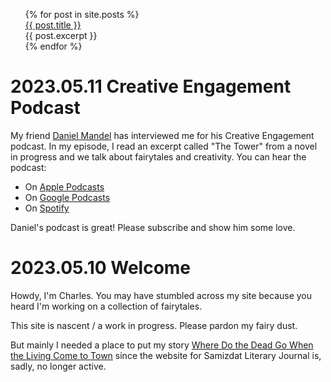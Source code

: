 <ul>
  {% for post in site.posts %}
    <br/ >
      <a href="{{ post.url }}">{{ post.title }}</a><br />
      {{ post.excerpt }}
    <br />
  {% endfor %}
</ul>


# 2023.05.11 Creative Engagement Podcast

My friend [Daniel Mandel](https://www.danielrmandel.com/) has interviewed me for his Creative Engagement podcast. In my episode, I read an excerpt called "The Tower" from a novel in progress and we talk about fairytales and creativity. You can hear the podcast:

- On [Apple Podcasts](https://podcasts.apple.com/us/podcast/creative-engagement-podcast/id1604629717?i=1000612594512)
- On [Google Podcasts](https://podcasts.google.com/feed/aHR0cHM6Ly9mZWVkcy5idXp6c3Byb3V0LmNvbS8xODk3MDM3LnJzcw/episode/QnV6enNwcm91dC0xMjcyOTIyMQ)
- On [Spotify](https://open.spotify.com/episode/65nPJa2b3K8gEViQ6GCTsk?si=EAGhQsEJSZ6hJ-NOMk8u_A)

Daniel's podcast is great! Please subscribe and show him some love.

# 2023.05.10 Welcome

Howdy, I'm Charles. You may have stumbled across my site because you heard I'm working on a collection of fairytales.

This site is nascent / a work in progress. Please pardon my fairy dust.

But mainly I needed a place to put my story [Where Do the Dead Go When the Living Come to Town](wdtdg.md) since the website for Samizdat Literary Journal is, sadly, no longer active.

